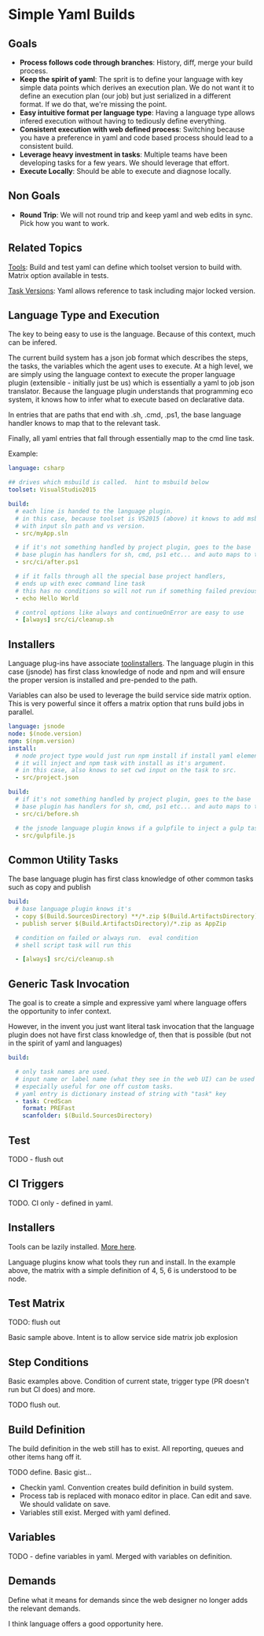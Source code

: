 # Simple Yaml Builds

## Goals

- **Process follows code through branches**: History, diff, merge your build process.
- **Keep the spirit of yaml**:  The sprit is to define your language with key simple data points which derives an execution plan.  We do not want it to define an execution plan (our job) but just serialized in a different format.  If we do that, we're missing the point.
- **Easy intuitive format per language type**: Having a language type allows infered execution without having to tediously define everything. 
- **Consistent execution with web defined process**: Switching because you have a preference in yaml and code based process should lead to a consistent build.
- **Leverage heavy investment in tasks**: Multiple teams have been developing tasks for a few years.  We should leverage that effort.
- **Execute Locally**: Should be able to execute and diagnose locally.

## Non Goals

- **Round Trip**: We will not round trip and keep yaml and web edits in sync.  Pick how you want to work.

## Related Topics

[Tools](tools.md): Build and test yaml can define which toolset version to build with.  Matrix option available in tests.  

[Task Versions](preview.md): Yaml allows reference to task including major locked version.

## Language Type and Execution

The key to being easy to use is the language.  Because of this context, much can be infered.

The current build system has a json job format which describes the steps, the tasks, the variables which the agent uses to execute.  At a high level, we are simply using the language context to execute the proper language plugin (extensible - initially just be us) which is essentially a yaml to job json translator.  Because the language plugin understands that programming eco system, it knows how to infer what to execute based on declarative data.

In entries that are paths that end with .sh, .cmd, .ps1, the base language handler knows to map that to the relevant task.

Finally, all yaml entries that fall through essentially map to the cmd line task.

Example:

```yaml
language: csharp

## drives which msbuild is called.  hint to msbuild below
toolset: VisualStudio2015

build:
  # each line is handed to the language plugin.
  # in this case, because toolset is VS2015 (above) it knows to add msbuild task
  # with input sln path and vs version. 
  - src/myApp.sln

  # if it's not something handled by project plugin, goes to the base
  # base plugin has handlers for sh, cmd, ps1 etc... and auto maps to the appropriate task
  - src/ci/after.ps1

  # if it falls through all the special base project handlers, 
  # ends up with exec command line task
  # this has no conditions so will not run if something failed previously
  - echo Hello World

  # control options like always and continueOnError are easy to use
  - [always] src/ci/cleanup.sh
```

## Installers

Language plug-ins have associate [toolinstallers](tools.md).  The language plugin in this case (jsnode) has first class knowledge of node and npm and will ensure the proper version is installed and pre-pended to the path.

Variables can also be used to leverage the build service side matrix option.  This is very powerful since it offers a matrix option that runs build jobs in parallel.

```yaml
language: jsnode
node: $(node.version)
npm: $(npm.version)
install:
  # node project type would just run npm install if install yaml element exists
  # it will inject and npm task with install as it's argument.
  # in this case, also knows to set cwd input on the task to src.
  - src/project.json

build:
  # if it's not something handled by project plugin, goes to the base
  # base plugin has handlers for sh, cmd, ps1 etc... and auto maps to the appropriate task
  - src/ci/before.sh

  # the jsnode language plugin knows if a gulpfile to inject a gulp task
  - src/gulpfile.js
```

## Common Utility Tasks

The base language plugin has first class knowledge of other common tasks such as copy and publish

```yaml
build:
  # base language plugin knows it's
  - copy $(Build.SourcesDirectory) **/*.zip $(Build.ArtifactsDirectory) overwrite
  - publish server $(Build.ArtifactsDirectory)/*.zip as AppZip 

  # condition on failed or always run.  eval condition
  # shell script task will run this 

  - [always] src/ci/cleanup.sh
```

## Generic Task Invocation

The goal is to create a simple and expressive yaml where language offers the opportunity to infer context.

However, in the invent you just want literal task invocation that the language plugin does not have first class knowledge of, then that is possible (but not in the spirit of yaml and languages)

```yaml
build:

  # only task names are used.
  # input name or label name (what they see in the web UI) can be used 
  # especially useful for one off custom tasks.
  # yaml entry is dictionary instead of string with "task" key
  - task: CredScan
    format: PREFast
    scanfolder: $(Build.SourcesDirectory)
```

## Test

TODO - flush out

## CI Triggers

TODO.  CI only - defined in yaml.

## Installers

Tools can be lazily installed.  [More here](tools.md).  

Language plugins know what tools they run and install.  In the example above, the matrix with a simple definition of 4, 5, 6 is understood to be node.

## Test Matrix

TODO: flush out

Basic sample above.  Intent is to allow service side matrix job explosion

## Step Conditions

Basic examples above.  Condition of current state, trigger type (PR doesn't run but CI does) and more.

TODO flush out.

## Build Definition

The build definition in the web still has to exist.  All reporting, queues and other items hang off it.

TODO define.  Basic gist...

- Checkin yaml.  Convention creates build definition in build system.
- Process tab is replaced with monaco editor in place.  Can edit and save.  We should validate on save.
- Variables still exist.  Merged with yaml defined.

## Variables

TODO - define variables in yaml.  Merged with variables on definition.

## Demands

Define what it means for demands since the web designer no longer adds the relevant demands. 

I think language offers a good opportunity here.
